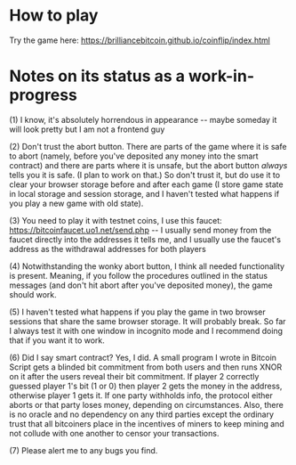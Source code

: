 # How to play

Try the game here: https://brilliancebitcoin.github.io/coinflip/index.html

# Notes on its status as a work-in-progress

(1) I know, it's absolutely horrendous in appearance -- maybe someday it will look pretty but I am not a frontend guy

(2) Don't trust the abort button. There are parts of the game where it is safe to abort (namely, before you've deposited any money into the smart contract) and there are parts where it is unsafe, but the abort button *always* tells you it is safe. (I plan to work on that.) So don't trust it, but do use it to clear your browser storage before and after each game (I store game state in local storage and session storage, and I haven't tested what happens if you play a new game with old state).

(3) You need to play it with testnet coins, I use this faucet: https://bitcoinfaucet.uo1.net/send.php -- I usually send money from the faucet directly into the addresses it tells me, and I usually use the faucet's address as the withdrawal addresses for both players 

(4) Notwithstanding the wonky abort button, I think all needed functionality is present. Meaning, if you follow the procedures outlined in the status messages (and don't hit abort after you've deposited money), the game should work.

(5) I haven't tested what happens if you play the game in two browser sessions that share the same browser storage. It will probably break. So far I always test it with one window in incognito mode and I recommend doing that if you want it to work.

(6) Did I say smart contract? Yes, I did. A small program I wrote in Bitcoin Script gets a blinded bit commitment from both users and then runs XNOR on it after the users reveal their bit commitment. If player 2 correctly guessed player 1's bit (1 or 0) then player 2 gets the money in the address, otherwise player 1 gets it. If one party withholds info, the protocol either aborts or that party loses money, depending on circumstances. Also, there is no oracle and no dependency on any third parties except the ordinary trust that all bitcoiners place in the incentives of miners to keep mining and not collude with one another to censor your transactions.

(7) Please alert me to any bugs you find.

